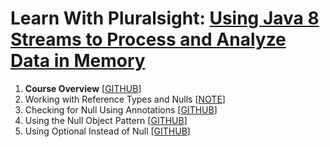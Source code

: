 # Learn With Pluralsight: [Using Java 8 Streams to Process and Analyze Data in Memory][url.course]

1. **Course Overview** [[GITHUB][branch.gh.main]]
2. Working with Reference Types and Nulls [[NOTE](2-WorkingWithReferenceTypesAndNulls.note.md)]
3. Checking for Null Using Annotations [[GITHUB][branch.gh.p3]]
4. Using the Null Object Pattern [[GITHUB][branch.gh.p4]]
5. Using Optional Instead of Null [[GITHUB][branch.gh.p5]]

[url.course]: https://app.pluralsight.com/library/courses/working-nulls-java
[branch.gh.main]: https://github.com/reinielfc/llrn-ps-java11-nulls/tree/main
[branch.gh.p1]: https://github.com/reinielfc/lrn-ps-java11-nulls/tree/1-CourseOverview
[branch.gh.p2]: https://github.com/reinielfc/lrn-ps-java11-nulls/tree/2-WorkingWithReferenceTypesAndNulls
[branch.gh.p3]: https://github.com/reinielfc/lrn-ps-java11-nulls/tree/3-CheckingForNullUsingAnnotations
[branch.gh.p4]: https://github.com/reinielfc/lrn-ps-java11-nulls/tree/4-UsingTheNullObjectPattern
[branch.gh.p5]: https://github.com/reinielfc/lrn-ps-java11-nulls/tree/5-UsingOptionalInsteadOfNull
